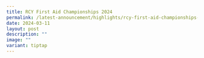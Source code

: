 ```yaml
---
title: RCY First Aid Championships 2024
permalink: /latest-announcement/highlights/rcy-first-aid-championships-2024/
date: 2024-03-11
layout: post
description: ""
image: ""
variant: tiptap
---
```

